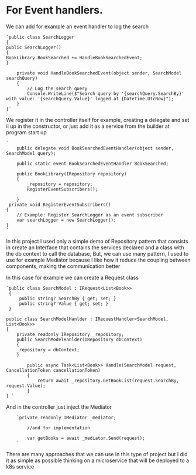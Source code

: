﻿# For Event handlers.

We can add  for example an event handler to log the search 

    `public class SearchLogger
    {
    public SearchLogger()
    {
    BookLibrary.BookSearched += HandleBookSearchedEvent;
    }
    
        private void HandleBookSearchedEvent(object sender, SearchModel searchQuery)
        {
            // Log the search query
            Console.WriteLine($"Search query by '{searchQuery.SearchBy}' with value: '{searchQuery.Value}' logged at {DateTime.UtcNow}");
        }
    }`

We register it in the controller itself for example, creating a delegate and set ii up in the constructor, 
or just add it as a service from the builder at program start up

    `
        public delegate void BookSearchedEventHandler(object sender, SearchModel query);
    
        public static event BookSearchedEventHandler BookSearched;
    
        public BookLibrary(IRepository repository)
        {
            _repository = repository;
            RegisterEventSubscribers();
    
        }
     private void RegisterEventSubscribers()
    {
        // Example: Register SearchLogger as an event subscriber
        var searchLogger = new SearchLogger();
    }
    `

In this project I used only a simple demo of Repository pattern that 
consists in create an Interface that contains the services declared and a class with the db context to call the database,
But, we can use many pattern, I used to use for example Mediator because I like how it reduce the coupling between components, 
making the communication  better 

In this case for example we can create a Request class 

    `public class SearchModel : IRequest<List<Book>>
     {
         public string? SearchBy { get; set; }
         public string? Value { get; set; }
     }

    public class SearchModelHanlder : IRequestHandler<SearchModel, List<Book>>
    {
        private readonly IRepository _repository;
        public SearchModelHanlder(IRepository dbContext)
        {
        _repository = dbContext;
        }
        
            public async Task<List<Book>> Handle(SearchModel request, CancellationToken cancellationToken)
            {
                return await _repository.GetBookList(request.SearchBy, request.Value);
            }
    } `


And in the controller just inject the Mediator 

        `private readonly IMediator _mediator;
            
            //and for implementation
             
            var getBooks = await _mediator.Send(request);
        `

There are many approaches that we can use in this type of project but I did it as simple as possible thinking on a microservice that will be deployed to a k8s service 
